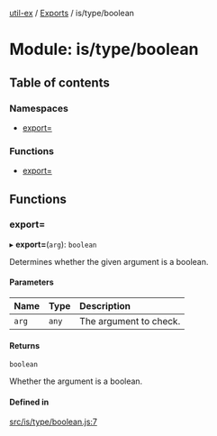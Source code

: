 [util-ex](../README.md) / [Exports](../modules.md) / is/type/boolean

# Module: is/type/boolean

## Table of contents

### Namespaces

- [export&#x3D;](is_type_boolean.export_.md)

### Functions

- [export&#x3D;](is_type_boolean.md#export&#x3D;)

## Functions

### export&#x3D;

▸ **export=**(`arg`): `boolean`

Determines whether the given argument is a boolean.

#### Parameters

| Name | Type | Description |
| :------ | :------ | :------ |
| `arg` | `any` | The argument to check. |

#### Returns

`boolean`

Whether the argument is a boolean.

#### Defined in

[src/is/type/boolean.js:7](https://github.com/snowyu/util-ex.js/blob/0666556/src/is/type/boolean.js#L7)
